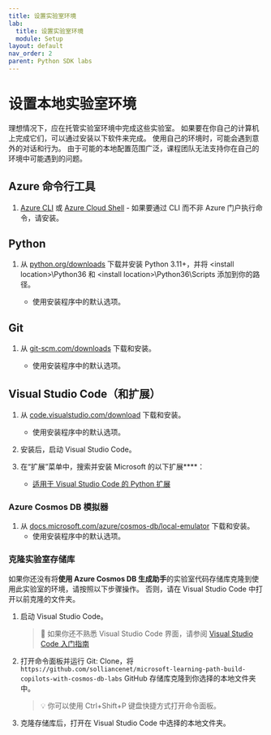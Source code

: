 ```yaml
---
title: 设置实验室环境
lab:
  title: 设置实验室环境
  module: Setup
layout: default
nav_order: 2
parent: Python SDK labs
---
```


# 设置本地实验室环境

理想情况下，应在托管实验室环境中完成这些实验室。 如果要在你自己的计算机上完成它们，可以通过安装以下软件来完成。 使用自己的环境时，可能会遇到意外的对话和行为。 由于可能的本地配置范围广泛，课程团队无法支持你在自己的环境中可能遇到的问题。

## Azure 命令行工具

1. [Azure CLI](https://docs.microsoft.com/cli/azure/?view=azure-cli-latest) 或 [Azure Cloud Shell](https://shell.azure.com) - 如果要通过 CLI 而不非 Azure 门户执行命令，请安装。

## Python

1. 从 [python.org/downloads] 下载并安装 Python 3.11+，并将 \<install location\>\Python36 和 \<install location>\Python36\Scripts 添加到你的路径。

    - 使用安装程序中的默认选项。

## Git

1. 从 [git-scm.com/downloads] 下载和安装。

    - 使用安装程序中的默认选项。

## Visual Studio Code（和扩展）

1. 从 [code.visualstudio.com/download] 下载和安装。

    - 使用安装程序中的默认选项。

1. 安装后，启动 Visual Studio Code。

1. 在“扩展”菜单中，搜索并安装 Microsoft 的以下扩展****：

    - [适用于 Visual Studio Code 的 Python 扩展][marketplace.visualstudio.com/mms-python.python]

### Azure Cosmos DB 模拟器

1. 从 [docs.microsoft.com/azure/cosmos-db/local-emulator] 下载和安装。
    - 使用安装程序中的默认选项。

### 克隆实验室存储库

如果你还没有将**使用 Azure Cosmos DB 生成助手**的实验室代码存储库克隆到使用此实验室的环境，请按照以下步骤操作。 否则，请在 Visual Studio Code 中打开以前克隆的文件夹。

1. 启动 Visual Studio Code。

    > &#128221; 如果你还不熟悉 Visual Studio Code 界面，请参阅 [Visual Studio Code 入门指南][code.visualstudio.com/docs/getstarted]

1. 打开命令面板并运行 Git: Clone，将 ``https://github.com/solliancenet/microsoft-learning-path-build-copilots-with-cosmos-db-labs`` GitHub 存储库克隆到你选择的本地文件夹中。

    > &#128161; 你可以使用 Ctrl+Shift+P 键盘快捷方式打开命令面板。

1. 克隆存储库后，打开在 Visual Studio Code 中选择的本地文件夹。

[code.visualstudio.com/docs/getstarted]: https://code.visualstudio.com/docs/getstarted/tips-and-tricks
[docs.microsoft.com/azure/cosmos-db/local-emulator]: https://docs.microsoft.com/azure/cosmos-db/local-emulator#download-the-emulator
[code.visualstudio.com/download]: https://code.visualstudio.com/download
[git-scm.com/downloads]: https://git-scm.com/downloads
[python.org/downloads]: https://www.python.org/downloads/
[marketplace.visualstudio.com/mms-python.python]: https://marketplace.visualstudio.com/items?itemName=ms-python.python#overview
